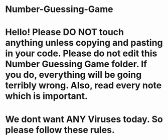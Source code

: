 # Number-Guessing-Game
# Hello! Please DO NOT touch anything unless copying and pasting in your code. Please do not edit this Number Guessing Game folder. If you do, everything will be going terribly wrong. Also, read every note which is important.
# We dont want ANY Viruses today. So please follow these rules. 
